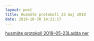 ```yaml
---
layout: post
title: Husmöte protokoll 23 maj 2019
date: 2019-10-30 14:21:17
---
```


<!-- wp:file {"id":1509,"href":"/assets/2019/10/husmöte-protokoll-2019-05-23.pdf"} -->
<div class="wp-block-file"><a href="/assets/2019/10/husmöte-protokoll-2019-05-23.pdf">husmöte protokoll 2019-05-23</a><a href="/assets/2019/10/husmöte-protokoll-2019-05-23.pdf" class="wp-block-file__button" download>Ladda ner</a></div>
<!-- /wp:file -->